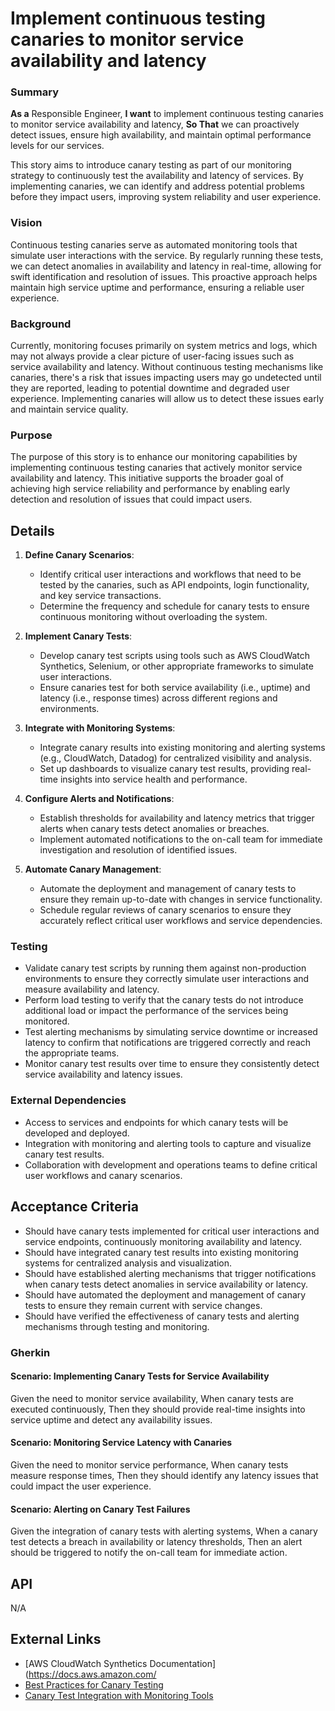
# Implement continuous testing canaries to monitor service availability and latency
### Summary
**As a** Responsible Engineer, **I want** to implement continuous testing canaries to monitor service availability and latency, **So That** we can proactively detect issues, ensure high availability, and maintain optimal performance levels for our services.

This story aims to introduce canary testing as part of our monitoring strategy to continuously test the availability and latency of services. By implementing canaries, we can identify and address potential problems before they impact users, improving system reliability and user experience.

### Vision
Continuous testing canaries serve as automated monitoring tools that simulate user interactions with the service. By regularly running these tests, we can detect anomalies in availability and latency in real-time, allowing for swift identification and resolution of issues. This proactive approach helps maintain high service uptime and performance, ensuring a reliable user experience.

### Background
Currently, monitoring focuses primarily on system metrics and logs, which may not always provide a clear picture of user-facing issues such as service availability and latency. Without continuous testing mechanisms like canaries, there's a risk that issues impacting users may go undetected until they are reported, leading to potential downtime and degraded user experience. Implementing canaries will allow us to detect these issues early and maintain service quality.

### Purpose
The purpose of this story is to enhance our monitoring capabilities by implementing continuous testing canaries that actively monitor service availability and latency. This initiative supports the broader goal of achieving high service reliability and performance by enabling early detection and resolution of issues that could impact users.

## Details
1. **Define Canary Scenarios**:
    - Identify critical user interactions and workflows that need to be tested by the canaries, such as API endpoints, login functionality, and key service transactions.
    - Determine the frequency and schedule for canary tests to ensure continuous monitoring without overloading the system.

2. **Implement Canary Tests**:
    - Develop canary test scripts using tools such as AWS CloudWatch Synthetics, Selenium, or other appropriate frameworks to simulate user interactions.
    - Ensure canaries test for both service availability (i.e., uptime) and latency (i.e., response times) across different regions and environments.

3. **Integrate with Monitoring Systems**:
    - Integrate canary results into existing monitoring and alerting systems (e.g., CloudWatch, Datadog) for centralized visibility and analysis.
    - Set up dashboards to visualize canary test results, providing real-time insights into service health and performance.

4. **Configure Alerts and Notifications**:
    - Establish thresholds for availability and latency metrics that trigger alerts when canary tests detect anomalies or breaches.
    - Implement automated notifications to the on-call team for immediate investigation and resolution of identified issues.

5. **Automate Canary Management**:
    - Automate the deployment and management of canary tests to ensure they remain up-to-date with changes in service functionality.
    - Schedule regular reviews of canary scenarios to ensure they accurately reflect critical user workflows and service dependencies.

### Testing
- Validate canary test scripts by running them against non-production environments to ensure they correctly simulate user interactions and measure availability and latency.
- Perform load testing to verify that the canary tests do not introduce additional load or impact the performance of the services being monitored.
- Test alerting mechanisms by simulating service downtime or increased latency to confirm that notifications are triggered correctly and reach the appropriate teams.
- Monitor canary test results over time to ensure they consistently detect service availability and latency issues.

### External Dependencies
- Access to services and endpoints for which canary tests will be developed and deployed.
- Integration with monitoring and alerting tools to capture and visualize canary test results.
- Collaboration with development and operations teams to define critical user workflows and canary scenarios.

## Acceptance Criteria
- Should have canary tests implemented for critical user interactions and service endpoints, continuously monitoring availability and latency.
- Should have integrated canary test results into existing monitoring systems for centralized analysis and visualization.
- Should have established alerting mechanisms that trigger notifications when canary tests detect anomalies in service availability or latency.
- Should have automated the deployment and management of canary tests to ensure they remain current with service changes.
- Should have verified the effectiveness of canary tests and alerting mechanisms through testing and monitoring.

### Gherkin
#### Scenario: Implementing Canary Tests for Service Availability
Given the need to monitor service availability,
When canary tests are executed continuously,
Then they should provide real-time insights into service uptime and detect any availability issues.

#### Scenario: Monitoring Service Latency with Canaries
Given the need to monitor service performance,
When canary tests measure response times,
Then they should identify any latency issues that could impact the user experience.

#### Scenario: Alerting on Canary Test Failures
Given the integration of canary tests with alerting systems,
When a canary test detects a breach in availability or latency thresholds,
Then an alert should be triggered to notify the on-call team for immediate action.

## API
N/A

## External Links
- [AWS CloudWatch Synthetics Documentation](https://docs.aws.amazon.com/
- [Best Practices for Canary Testing](#)
- [Canary Test Integration with Monitoring Tools](#)
